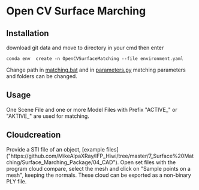 <h1>Open CV Surface Marching</h1>

<h2>Installation</h2>

download git data and move to directory in your cmd then enter
```
conda env  create -n OpenCVSurfaceMatching --file environment.yaml
```
Change path in [matching.bat]("https://github.com/MikeAlpaXRay/IFP_Hiwi/blob/master/7_Surface%20Matching/Surface_Marching_Package/matching.bat") and
in [parameters.py]("https://github.com/MikeAlpaXRay/IFP_Hiwi/blob/master/7_Surface%20Matching/Surface_Marching_Package/parameters.py") matching parameters and folders can be changed.


<h2>Usage</h2>
One Scene File and one or more Model Files with Prefix "ACTIVE_" or "AKTIVE_" are used for matching.

<h2>Cloudcreation</h2>
Provide a STI file of an object, [example files]("https://github.com/MikeAlpaXRay/IFP_Hiwi/tree/master/7_Surface%20Matching/Surface_Marching_Package/04_CAD").
Open set files with the program cloud compare, select the mesh and click on "Sample points on a mesh", keeping the normals.
These cloud can be exported as a non-binary PLY file.